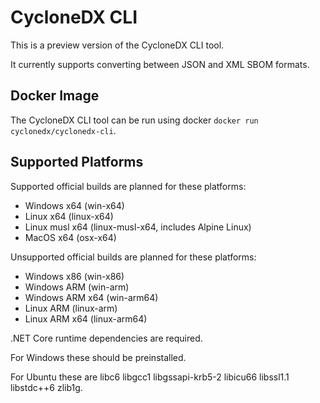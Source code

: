 # CycloneDX CLI

This is a preview version of the CycloneDX CLI tool.

It currently supports converting between JSON and XML SBOM formats.

## Docker Image

The CycloneDX CLI tool can be run using docker `docker run cyclonedx/cyclonedx-cli`.

## Supported Platforms

Supported official builds are planned for these platforms:

- Windows x64 (win-x64)
- Linux x64 (linux-x64)
- Linux musl x64 (linux-musl-x64, includes Alpine Linux)
- MacOS x64 (osx-x64)

Unsupported official builds are planned for these platforms:

- Windows x86 (win-x86)
- Windows ARM (win-arm)
- Windows ARM x64 (win-arm64)
- Linux ARM (linux-arm)
- Linux ARM x64 (linux-arm64)

.NET Core runtime dependencies are required.

For Windows these should be preinstalled.

For Ubuntu these are libc6 libgcc1 libgssapi-krb5-2 libicu66 libssl1.1 libstdc++6 zlib1g.
